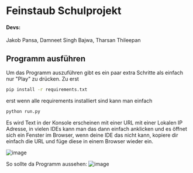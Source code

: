 # Feinstaub Schulprojekt

#### Devs:
Jakob Pansa, 
Damneet Singh Bajwa, 
Tharsan Thileepan

## Programm ausführen
Um das Programm auszuführen gibt es ein paar extra Schritte als einfach nur "Play" zu drücken.
Zu erst 
```bash
pip install -r requirements.txt
```

erst wenn alle requirements installiert sind kann man einfach
```bash
python run.py
```
Es wird Text in der Konsole erscheinen mit einer URL mit einer Lokalen IP Adresse, in vielen IDEs kann man das dann einfach anklicken und es öffnet sich ein Fenster im Browser, wenn deine IDE das nicht kann, kopiere dir einfach die URL und füge diese in einem Browser wieder ein.

![image](https://github.com/user-attachments/assets/4bb149d6-9640-411b-881f-ec13541c2347)

So sollte da Programm aussehen:
![image](https://github.com/user-attachments/assets/408ddbe2-da14-4dff-b587-99d4056879d0)

